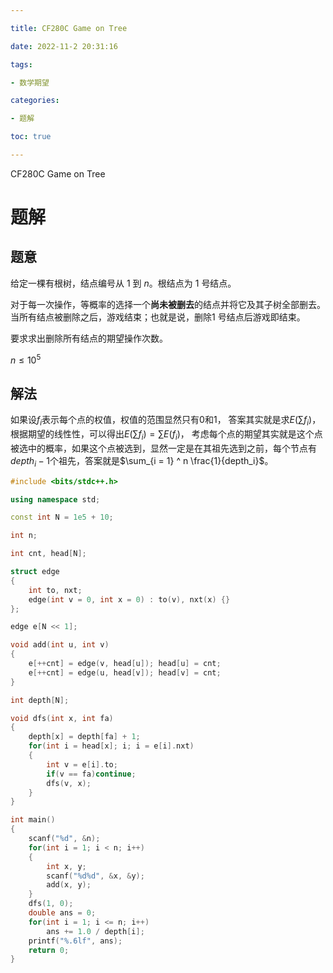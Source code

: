 ```yaml
---

title: CF280C Game on Tree

date: 2022-11-2 20:31:16

tags:

- 数学期望

categories:

- 题解

toc: true

---
```



CF280C Game on Tree


<!--more-->

# 题解

## 题意

给定一棵有根树，结点编号从 $1$ 到 $n$。根结点为 $1$ 号结点。

对于每一次操作，等概率的选择一个**尚未被删去**的结点并将它及其子树全部删去。当所有结点被删除之后，游戏结束；也就是说，删除$1$ 号结点后游戏即结束。

要求求出删除所有结点的期望操作次数。

$n \le 10 ^ 5$

## 解法

如果设$f_i$表示每个点的权值，权值的范围显然只有$0$和$1$， 答案其实就是求$E(\sum f_i)$，根据期望的线性性，可以得出$E(\sum f_i) = \sum E(f_i)$， 考虑每个点的期望其实就是这个点被选中的概率，如果这个点被选到，显然一定是在其祖先选到之前，每个节点有$depth_i - 1$个祖先，答案就是$\sum_{i = 1} ^ n \frac{1}{depth_i}$。

~~~c++
#include <bits/stdc++.h>

using namespace std;

const int N = 1e5 + 10;

int n;

int cnt, head[N];

struct edge
{
    int to, nxt;
    edge(int v = 0, int x = 0) : to(v), nxt(x) {}
};

edge e[N << 1];

void add(int u, int v)
{
    e[++cnt] = edge(v, head[u]); head[u] = cnt;
    e[++cnt] = edge(u, head[v]); head[v] = cnt;
}

int depth[N];

void dfs(int x, int fa)
{
    depth[x] = depth[fa] + 1;
    for(int i = head[x]; i; i = e[i].nxt)
    {
        int v = e[i].to;
        if(v == fa)continue;
        dfs(v, x);
    }
}

int main()
{
    scanf("%d", &n);
    for(int i = 1; i < n; i++)
    {
        int x, y;
        scanf("%d%d", &x, &y);
        add(x, y);
    }
    dfs(1, 0);
    double ans = 0;
    for(int i = 1; i <= n; i++)
        ans += 1.0 / depth[i];
    printf("%.6lf", ans);
    return 0;
}
~~~


